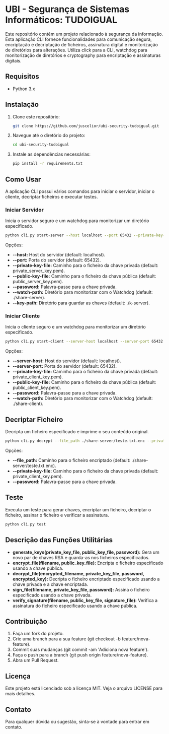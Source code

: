 # UBI - Segurança de Sistemas Informáticos: TUDOIGUAL

Este repositório contém um projeto relacionado à segurança da informação. Esta aplicação CLI fornece funcionalidades para comunicação segura, encriptação e decriptação de ficheiros, assinatura digital e monitorização de diretórios para alterações. Utiliza click para a CLI, watchdog para monitorização de diretórios e cryptography para encriptação e assinaturas digitais.

## Requisitos

- Python 3.x

## Instalação

1. Clone este repositório:

   ```sh
   git clone https://github.com/juscelior/ubi-security-tudoigual.git
   ```

2. Navegue até o diretório do projeto:

    ```sh
    cd ubi-security-tudoigual
    ```

3. Instale as dependências necessárias:

    ```sh
    pip install -r requirements.txt
    ```

## Como Usar

A aplicação CLI possui vários comandos para iniciar o servidor, iniciar o cliente, decriptar ficheiros e executar testes.

### Iniciar Servidor

Inicia o servidor seguro e um watchdog para monitorizar um diretório especificado.

```sh
python cli.py start-server --host localhost --port 65432 --private-key-file private_server_key.pem --public-key-file public_server_key.pem --password --watch-path ./share-server --key-path ./k-server
```

Opções:

* __--host:__ Host do servidor (default: localhost).
* __--port:__ Porta do servidor (default: 65432).
* __--private-key-file:__ Caminho para o ficheiro da chave privada (default: private_server_key.pem).
* __--public-key-file:__ Caminho para o ficheiro da chave pública (default: public_server_key.pem).
* __--password:__ Palavra-passe para a chave privada.
* __--watch-path:__ Diretório para monitorizar com o Watchdog (default: ./share-server).
* __--key-path:__ Diretório para guardar as chaves (default: ./k-server).

### Iniciar Cliente

Inicia o cliente seguro e um watchdog para monitorizar um diretório especificado.

```sh
python cli.py start-client --server-host localhost --server-port 65432 --private-key-file private_client_key.pem --public-key-file public_client_key.pem --password --watch-path ./share-client
```

Opções:

* __--server-host:__ Host do servidor (default: localhost).
* __--server-port:__ Porta do servidor (default: 65432).
* __--private-key-file:__ Caminho para o ficheiro da chave privada (default: private_client_key.pem).
* __--public-key-file:__ Caminho para o ficheiro da chave pública (default: public_client_key.pem).
* __--password:__ Palavra-passe para a chave privada.
* __--watch-path:__ Diretório para monitorizar com o Watchdog (default: ./share-client).

## Decriptar Ficheiro

Decripta um ficheiro especificado e imprime o seu conteúdo original.

```sh
python cli.py decrypt --file_path ./share-server/teste.txt.enc --private-key-file private_client_key.pem --password
```

Opções:
* __--file_path:__ Caminho para o ficheiro encriptado (default: ./share-server/teste.txt.enc).
* __--private-key-file:__ Caminho para o ficheiro da chave privada (default: private_client_key.pem).
* __--password:__ Palavra-passe para a chave privada.

## Teste

Executa um teste para gerar chaves, encriptar um ficheiro, decriptar o ficheiro, assinar o ficheiro e verificar a assinatura.

```sh
python cli.py test
```

## Descrição das Funções Utilitárias

* __generate_keys(private_key_file, public_key_file, password):__ Gera um novo par de chaves RSA e guarda-as nos ficheiros especificados.
* __encrypt_file(filename, public_key_file):__ Encripta o ficheiro especificado usando a chave pública.
* __decrypt_file(encrypted_filename, private_key_file, password, encrypted_key):__ Decripta o ficheiro encriptado especificado usando a chave privada e a chave encriptada.
* __sign_file(filename, private_key_file, password):__ Assina o ficheiro especificado usando a chave privada.
* __verify_signature(filename, public_key_file, signature_file):__ Verifica a assinatura do ficheiro especificado usando a chave pública.


## Contribuição

1. Faça um fork do projeto.
2. Crie uma branch para a sua feature (git checkout -b feature/nova-feature).
3. Commit suas mudanças (git commit -am 'Adiciona nova feature').
4. Faça o push para a branch (git push origin feature/nova-feature).
5. Abra um Pull Request.

## Licença
Este projeto está licenciado sob a licença MIT. Veja o arquivo LICENSE para mais detalhes.

## Contato
Para qualquer dúvida ou sugestão, sinta-se à vontade para entrar em contato.


